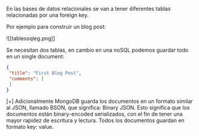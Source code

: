 En las bases de datos relacionales se van a tener diferentes tablas relacionadas por una foreign key.

Por ejemplo para construir un blog post:

![[tablessqleg.png]]

Se necesitan dos tablas, en cambio en una noSQL podemos guardar todo en un single document:

```json
{
 "title": "First Blog Post",
 "comments": [
 ]
}
```

[+] Adicionalmente MongoDB guarda los documentos en un formato similar al JSON, llamado BSON, que significa: Binary JSON. Esto significa que los documentos están binary-encoded serializados, con el fin de tener una mayor rapidez de escritura y lectura. Todos los documentos guardan en formato key: value.